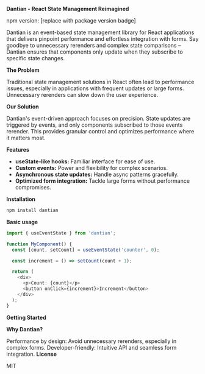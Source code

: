 **Dantian - React State Management Reimagined**

npm version: [replace with package version badge]

Dantian is an event-based state management library for React applications that delivers pinpoint performance and effortless integration with forms. Say goodbye to unnecessary rerenders and complex state comparisons – Dantian ensures that components only update when they subscribe to specific state changes.

**The Problem**

Traditional state management solutions in React often lead to performance issues, especially in applications with frequent updates or large forms. Unnecessary rerenders can slow down the user experience.

**Our Solution**

Dantian's event-driven approach focuses on precision. State updates are triggered by events, and only components subscribed to those events rerender. This provides granular control and optimizes performance where it matters most.

**Features**

- **useState-like hooks:** Familiar interface for ease of use.
- **Custom events:** Power and flexibility for complex scenarios.
- **Asynchronous state updates:** Handle async patterns gracefully.
- **Optimized form integration:** Tackle large forms without performance compromises.

**Installation**

```bash
npm install dantian
```

**Basic usage**

```TypeScript
import { useEventState } from 'dantian';

function MyComponent() {
  const [count, setCount] = useEventState('counter', 0);

  const increment = () => setCount(count + 1);

  return (
    <div>
      <p>Count: {count}</p>
      <button onClick={increment}>Increment</button>
    </div>
  );
}
```

**Getting Started**

**Why Dantian?**

Performance by design: Avoid unnecessary rerenders, especially in complex forms.
Developer-friendly: Intuitive API and seamless form integration.
**License**

MIT
